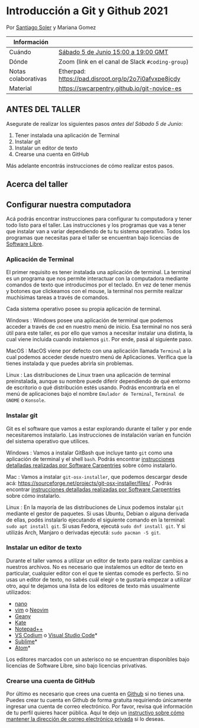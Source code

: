 # Introducción a Git y Github 2021

Por [Santiago Soler](https://www.santisoler.com/) y Mariana Gomez

| Información | |
| - | ---
Cuándo | [Sábado 5 de Junio 15:00 a 19:00 GMT](https://www.timeanddate.com/worldclock/fixedtime.html?msg=Introducci%C3%B3n+a+Git+%7C+Geolatinas&iso=20210605T12&p1=51&ah=5)
Dónde | Zoom (link en el canal de Slack `#coding-group`)
Notas colaborativas | Etherpad: https://pad.disroot.org/p/2o7i0afvxpe8jcdy
Material | https://swcarpentry.github.io/git-novice-es

## ANTES DEL TALLER

Asegurate de realizar los siguientes pasos *antes del Sábado 5 de Junio*:

1. Tener instalada una aplicación de Terminal
2. Instalar git
3. Instalar un editor de texto
4. Crearse una cuenta en GitHub

Más adelante encontrás instrucciones de cómo realizar estos pasos.

## Acerca del taller

## Configurar nuestra computadora

Acá podrás encontrar instrucciones para configurar tu computadora y tener todo
listo para el taller.
Las instrucciones y los programas que vas a tener que instalar van a variar
dependiendo de tu tu sistema operativo.
Todos los programas que necesitas para el taller se encuentran bajo licencias
de [Software Libre](https://es.wikipedia.org/wiki/Software_libre).

### Aplicación de Terminal

El primer requisito es tener instalada una aplicación de terminal.
La terminal es un programa que nos permite interactuar con la computadora
mediante comandos de texto que introducimos por el teclado.
En vez de tener menús y botones que clickeamos con el mouse, la terminal nos
permite realizar muchísimas tareas a través de comandos.

Cada sistema operativo posee su propia aplicación de terminal.

Windows
: Windows posee una aplicación de terminal que podemos acceder a través de
`cmd` en nuestro menú de inicio. Esa terminal no nos será útil para este
taller, es por ello que vamos a necesitar instalar una distinta, la cual viene
incluida cuando instalemos `git`. Por ende, pasá al siguiente paso.

MacOS
: MacOS viene por defecto con una aplicación llamada `Terminal` a la cual
podemos acceder desde nuestro menú de Aplicaciones. Verifica que la tienes
instalada y que puedes abrirla sin problemas.

Linux
: Las distribuciones de Linux traen una aplicación de terminal preinstalada,
aunque su nombre puede diferir dependiendo de qué entorno de escritorio o qué
distribución estés usando. Podrás encontrarla en el menú de aplicaciones bajo
el nombre `Emulador de Terminal`, `Terminal de GNOME` o `Konsole`.

### Instalar git

Git es el software que vamos a estar explorando durante el taller y por ende
necesitaremos instalarlo.
Las instrucciones de instalación varían en función del sistema operativo que
utilices.

Windows
: Vamos a instalar GitBash que incluye tanto `git` como una aplicación de
terminal y el shell `bash`. Podrás encontrar
[instrucciones detalladas realizadas por Software
Carpentries](https://carpentries.github.io/workshop-template/#shell) sobre cómo
instalarlo.

Mac
: Vamos a instalar `git-osx-installer`, que podemos descargar desde acá:
https://sourceforge.net/projects/git-osx-installer/files/
. Podrás encontrar
[instrucciones detalladas realizadas por Software
Carpentries](https://carpentries.github.io/workshop-template/#git) sobre cómo
instalarlo.

Linux
: En la mayoría de las distribuciones de Linux podemos instalar `git` mediante
el gestor de paquetes. Si usas Ubuntu, Debian o alguna derivada de ellas,
podés instalarlo ejecutando el siguiente comando en la terminal:
`sudo apt install git`.
Si usas Fedora, ejecutá `sudo dnf install git`. Y si utilizás Arch, Manjaro
o derivadas ejecutá: `sudo pacman -S git`.

### Instalar un editor de texto

Durante el taller vamos a utilizar un editor de texto para realizar cambios
a nuestros archivos. No es necesario que instalemos un editor de texto en
particular, cualquier editor con el que te sientas comode es perfecto.
Si no usas un editor de texto, no sabés cuál elegir o te gustaría empezar
a utilizar otro, aquí te dejamos una lista de los editores de texto más
usualmente utilizados:

- [nano](https://www.nano-editor.org/)
- [vim](https://www.vim.org/) o [Neovim](https://neovim.io/)
- [Geany](https://www.geany.org/)
- [Kate](https://kate-editor.org/)
- [Notepad++](https://notepad-plus-plus.org/)
- [VS Codium](https://vscodium.com/) o [Visual Studio Code](https://code.visualstudio.com/)\*
- [Sublime](https://www.sublimetext.com/)\*
- [Atom](https://atom.io/)\*

Los editores marcados con un asterisco no se encuentran disponibles bajo
licencias de Software Libre, sino bajo licencias privativas.

### Crearse una cuenta de GitHub

Por último es necesario que crees una cuenta en [Github](https://github.com) si
no tienes una. Puedes crear tu cuenta en Github de forma gratuita requiriendo
únicamente ingresar una cuenta de correo electrónico. Por favor, revisa qué
información de tu perfil quieres hacer pública. Aquí te dejo un [instructivo
sobre cómo mantener la dirección de correo electrónico
privada](https://docs.github.com/en/github/setting-up-and-managing-your-github-user-account/managing-email-preferences/setting-your-commit-email-address)
si lo deseas.
